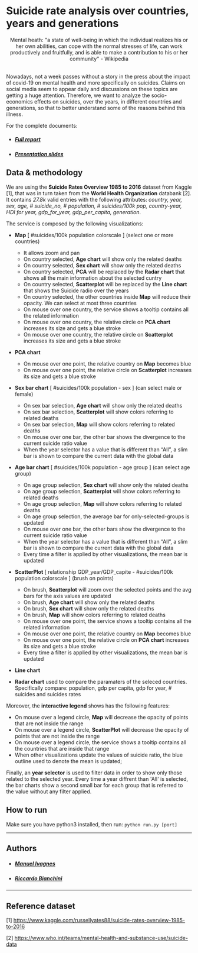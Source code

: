 # Suicide rate analysis over countries, years and generations

<div align="center">
Mental heath: "a state of well-being in which the individual realizes his or her own abilities, can cope with the normal stresses of life, can work productively and fruitfully, and is able to make a contribution to his or her community" - Wikipedia
</div> </br>

Nowadays, not a week passes without a story in the press about the impact of covid-19 on mental health and more specifically on suicides.  Claims on social media seem to appear daily and discussions on these topics are getting a huge attention. Therefore, we want to analyze the socio-economics effects on suicides, over the years, in different countries and generations, so that to better understand some of the reasons behind this illness.


For the complete documents:
* ##### [Full report](./docs/report.pdf)
* ##### [Presentation slides](./docs/slides.pdf)


## Data & methodology
We are using the **Suicide Rates Overview 1985 to 2016** dataset from Kaggle [1], that was in turn taken from the **World Health Organization** databank [2]. It contains *27.8k* valid entries with the following attributes: *country, year, sex, age, \# suicide_no, \# population, \# suicides/100k pop, country-year, HDI for year, gdp_for_year, gdp_per_capita, generation*.

The service is composed by the following visualizations:
* **Map** [ #suicides/100k population colorscale ] (select one or more countries)
    * It allows zoom and pan
    * On country selected, **Age chart** will show only the related deaths
    * On country selected, **Sex chart** will show only the related deaths
    * On country selected, **PCA** will be replaced by the **Radar chart** that shows all the main information about the selected cuntry
    * On country selected, **Scatterplot** will be replaced by the **Line chart** that shows the Suicide radio over the years
    * On country selected, the other countries inside **Map** will reduce their opacity. We can select at
most three countries
    * On mouse over one country, the service shows a tooltip contains all the related information
    * On mouse over one country, the relative circle on **PCA chart** increases its size and gets a blue stroke
    * On mouse over one country, the relative circle on **Scatterplot** increases its size and gets a blue stroke

* **PCA chart** 
    * On mouse over one point, the relative country on **Map** becomes blue
    * On mouse over one point, the relative circle on **Scatterplot** increases its size and gets a blue stroke

*  **Sex bar chart** [ #suicides/100k population - sex ] (can select male or female)
    * On sex bar selection, **Age chart** will show only the related deaths
    * On sex bar selection, **Scatterplot** will show colors referring to related deaths
    * On sex bar selection, **Map** will show colors referring to related deaths
    * On mouse over one bar, the other bar shows the divergence to the current suicide ratio value
    * When the year selector has a value that is different than “All”, a slim bar is shown to compare the current data with the global data


* **Age bar chart** [ #suicides/100k population - age group ] (can select age group)
    * On age group selection, **Sex chart** will show only the related deaths
    * On age group selection, **Scatterplot** will show colors referring to related deaths
    * On age group selection, **Map** will show colors referring to related deaths
    * On age group selection, the average bar for only-selected-groups is updated
    * On mouse over one bar, the other bars show the divergence to the current suicide ratio value
    * When the year selector has a value that is different than “All”, a slim bar is shown to compare the current data with the global data
    * Every time a filter is applied by other visualizations, the mean bar is updated

* **ScatterPlot** [ relationship GDP_year/GDP_capite - #suicides/100k population colorscale ] (brush on points)
    * On brush, **Scatterplot** will zoom over the selected points and the avg bars for the axis values are updated
    * On brush, **Age chart** will show only the related deaths
    * On brush, **Sex chart** will show only the related deaths
    * On brush, **Map** will show colors referring to related deaths
    * On mouse over one point, the service shows a tooltip contains all the related information
    * On mouse over one point, the relative country on **Map** becomes blue
    * On mouse over one point, the relative circle on **PCA chart** increases its size and gets a blue stroke
    * Every time a filter is applied by other visualizations, the mean bar is updated

* **Line chart**

* **Radar chart** used to compare the paramaters of the seleced countries. Specifically compare: population, gdp per capita, gdp for year, # suicides and suicides rates

Moreover, the **interactive legend** shows has the following features:
* On mouse over a legend circle, **Map** will decrease the opacity of points that are not inside the range
* On mouse over a legend circle, **ScatterPlot** will decrease the opacity of points that are not inside the range
* On mouse over a legend circle, the service shows a tooltip contains all the countries that are inside that range
* When other visualizations update the values of suicide ratio, the blue outline used to denote the mean is updated;




Finally, an **year selector** is used to filter data in order to show only those related to the selected year. Every time a year diffrent than 'All' is selected, the bar charts show a second small bar for each group that is referred to the value without any filter applied.


## How to run
Make sure you have python3 installed, then run:
``` python run.py [port] ```

---
## Authors
* ##### [Manuel Ivagnes](https://www.linkedin.com/in/manuel-ivagnes-4a5ba018b)
* ##### [Riccardo Bianchini](http://linkedin.com/in/riccardo-bianchini-7a391219b)


---
## Reference dataset
[1] https://www.kaggle.com/russellyates88/suicide-rates-overview-1985-to-2016

[2] https://www.who.int/teams/mental-health-and-substance-use/suicide-data